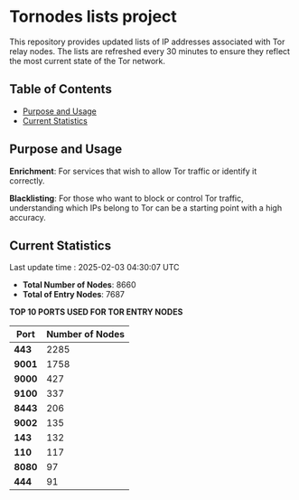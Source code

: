 # Tornodes lists project

This repository provides updated lists of IP addresses associated with Tor relay nodes. The lists are refreshed every 30 minutes to ensure they reflect the most current state of the Tor network.

## Table of Contents

- [Purpose and Usage](#purpose-and-usage)
- [Current Statistics](#current-statistics)


## Purpose and Usage

**Enrichment**: For services that wish to allow Tor traffic or identify it correctly.

**Blacklisting**: For those who want to block or control Tor traffic, understanding which IPs belong to Tor can be a starting point with a high accuracy.

## Current Statistics

Last update time : 2025-02-03 04:30:07 UTC

- **Total Number of Nodes**: 8660
- **Total of Entry Nodes**: 7687

**TOP 10 PORTS USED FOR TOR ENTRY NODES**

| **Port** | **Number of Nodes** |
|------|-----------------|
| **443**   | 2285  |
| **9001**   | 1758  |
| **9000**   | 427  |
| **9100**   | 337  |
| **8443**   | 206  |
| **9002**   | 135  |
| **143**   | 132  |
| **110**   | 117  |
| **8080**   | 97  |
| **444**   | 91  |

